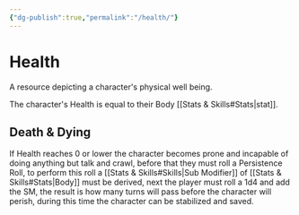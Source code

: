 ```yaml
---
{"dg-publish":true,"permalink":"/health/"}
---
```


# Health
 A resource depicting a character's physical well being.
 
 The character's Health is equal to their Body [[Stats & Skills#Stats\|stat]].


## Death & Dying

 If Health reaches 0 or lower the character becomes prone and incapable of doing anything but talk and crawl, before that they must roll a Persistence Roll, to perform this roll a [[Stats & Skills#Skills\|Sub Modifier]] of [[Stats & Skills#Stats\|Body]] must be derived, next the player must roll a 1d4 and add the SM, the result is how many turns will pass before the character will perish, during this time the character can be stabilized and saved.
 